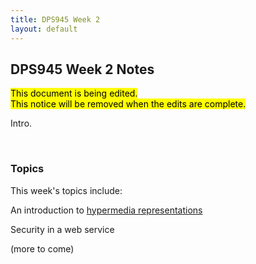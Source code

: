 ```yaml
---
title: DPS945 Week 2
layout: default
---
```


## DPS945 Week 2 Notes

<mark>This document is being edited.<br>This notice will be removed when the edits are complete.</mark>

Intro. 

<br>

### Topics

This week's topics include: 

An introduction to [hypermedia representations](hypermedia-representation) 

Security in a web service

(more to come)

<br>
